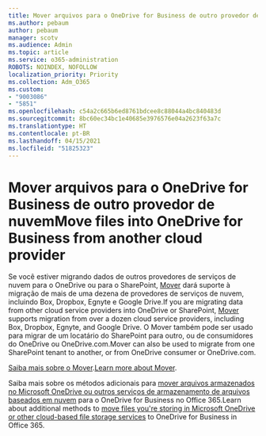 ```yaml
---
title: Mover arquivos para o OneDrive for Business de outro provedor de nuvem
ms.author: pebaum
author: pebaum
manager: scotv
ms.audience: Admin
ms.topic: article
ms.service: o365-administration
ROBOTS: NOINDEX, NOFOLLOW
localization_priority: Priority
ms.collection: Adm_O365
ms.custom:
- "9003086"
- "5851"
ms.openlocfilehash: c54a2c665b6ed8761bdcee8c88044a4bc840483d
ms.sourcegitcommit: 8bc60ec34bc1e40685e3976576e04a2623f63a7c
ms.translationtype: HT
ms.contentlocale: pt-BR
ms.lasthandoff: 04/15/2021
ms.locfileid: "51825323"
---
```

# <a name="move-files-into-onedrive-for-business-from-another-cloud-provider"></a><span data-ttu-id="ec840-102">Mover arquivos para o OneDrive for Business de outro provedor de nuvem</span><span class="sxs-lookup"><span data-stu-id="ec840-102">Move files into OneDrive for Business from another cloud provider</span></span>

<span data-ttu-id="ec840-103">Se você estiver migrando dados de outros provedores de serviços de nuvem para o OneDrive ou para o SharePoint, [Mover](https://go.microsoft.com/fwlink/?linkid=2132453) dará suporte à migração de mais de uma dezena de provedores de serviços de nuvem, incluindo Box, Dropbox, Egnyte e Google Drive.</span><span class="sxs-lookup"><span data-stu-id="ec840-103">If you are migrating data from other cloud service providers into OneDrive or SharePoint, [Mover](https://go.microsoft.com/fwlink/?linkid=2132453) supports migration from over a dozen cloud service providers, including Box, Dropbox, Egnyte, and Google Drive.</span></span> <span data-ttu-id="ec840-104">O Mover também pode ser usado para migrar de um locatário do SharePoint para outro, ou de consumidores do OneDrive ou OneDrive.com.</span><span class="sxs-lookup"><span data-stu-id="ec840-104">Mover can also be used to migrate from one SharePoint tenant to another, or from OneDrive consumer or OneDrive.com.</span></span>

<span data-ttu-id="ec840-105">[Saiba mais sobre o Mover](https://go.microsoft.com/fwlink/?linkid=2132453).</span><span class="sxs-lookup"><span data-stu-id="ec840-105">[Learn more about Mover](https://go.microsoft.com/fwlink/?linkid=2132453).</span></span>

<span data-ttu-id="ec840-106">Saiba mais sobre os métodos adicionais para [mover arquivos armazenados no Microsoft OneDrive ou outros serviços de armazenamento de arquivos baseados em nuvem](https://support.microsoft.com/office/7fb28cad-7e25-451f-8b4b-2d1a71e5c0e9) para o OneDrive for Business no Office 365.</span><span class="sxs-lookup"><span data-stu-id="ec840-106">Learn about additional methods to [move files you're storing in Microsoft OneDrive or other cloud-based file storage services](https://support.microsoft.com/office/7fb28cad-7e25-451f-8b4b-2d1a71e5c0e9) to OneDrive for Business in Office 365.</span></span>
